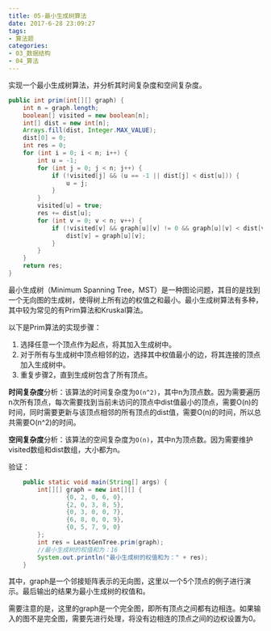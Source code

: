 ```yaml
---
title: 05-最小生成树算法
date: 2017-6-28 23:09:27
tags:
- 算法题
categories: 
- 03_数据结构
- 04_算法
---
```


实现一个最小生成树算法，并分析其时间复杂度和空间复杂度。

```java
public int prim(int[][] graph) {
    int n = graph.length;
    boolean[] visited = new boolean[n];
    int[] dist = new int[n];
    Arrays.fill(dist, Integer.MAX_VALUE);
    dist[0] = 0;
    int res = 0;
    for (int i = 0; i < n; i++) {
        int u = -1;
        for (int j = 0; j < n; j++) {
            if (!visited[j] && (u == -1 || dist[j] < dist[u])) {
                u = j;
            }
        }
        visited[u] = true;
        res += dist[u];
        for (int v = 0; v < n; v++) {
            if (!visited[v] && graph[u][v] != 0 && graph[u][v] < dist[v]) {
                dist[v] = graph[u][v];
            }
        }
    }
    return res;
}
```

最小生成树（Minimum Spanning Tree，MST）是一种图论问题，其目的是找到一个无向图的生成树，使得树上所有边的权值之和最小。最小生成树算法有多种，其中较为常见的有Prim算法和Kruskal算法。

以下是Prim算法的实现步骤：

1. 选择任意一个顶点作为起点，将其加入生成树中。
2. 对于所有与生成树中顶点相邻的边，选择其中权值最小的边，将其连接的顶点加入生成树中。
3. 重复步骤2，直到生成树包含了所有顶点。

**时间复杂度**分析：该算法的时间复杂度为`O(n^2)`，其中n为顶点数。因为需要遍历n次所有顶点，每次需要找到当前未访问的顶点中dist值最小的顶点，需要O(n)的时间，同时需要更新与该顶点相邻的所有顶点的dist值，需要O(n)的时间，所以总共需要O(n^2)的时间。

**空间复杂度**分析：该算法的空间复杂度为`O(n)`，其中n为顶点数。因为需要维护visited数组和dist数组，大小都为n。

验证：

```java
    public static void main(String[] args) {
        int[][] graph = new int[][] {
                {0, 2, 0, 6, 0},
                {2, 0, 3, 8, 5},
                {0, 3, 0, 0, 7},
                {6, 8, 0, 0, 9},
                {0, 5, 7, 9, 0}
        };
        int res = LeastGenTree.prim(graph);
        //最小生成树的权值和为：16
        System.out.println("最小生成树的权值和为：" + res);
    }
```

其中，graph是一个邻接矩阵表示的无向图，这里以一个5个顶点的例子进行演示。最后输出的结果为最小生成树的权值和。

需要注意的是，这里的graph是一个完全图，即所有顶点之间都有边相连。如果输入的图不是完全图，需要先进行处理，将没有边相连的顶点之间的边权设置为0。